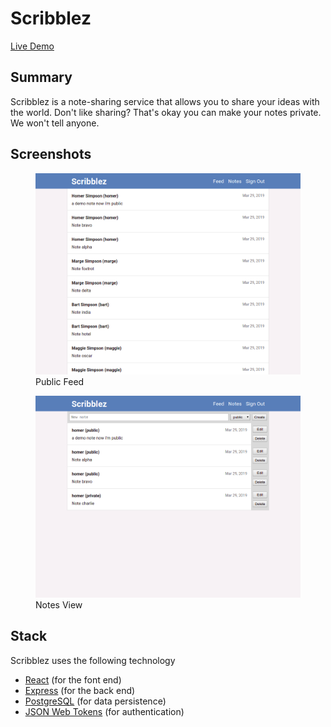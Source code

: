 # Scribblez

[Live Demo](https://scribblez-client.now.sh/)

## Summary

Scribblez is a note-sharing service that allows you to share your ideas with
the world. Don't like sharing? That's okay you can make your notes private. We
won't tell anyone.

## Screenshots

<figure>
    <img src="./screenshots/feed.png" alt="Scribblez public feed">
    <figcaption>Public Feed</figcaption>
</figure>

<figure>
    <img src="./screenshots/notes.png" alt="Scribblez notes view">
    <figcaption>Notes View</figcaption>
</figure>

## Stack

Scribblez uses the following technology

- [React](https://reactjs.org/) (for the font end)
- [Express](https://expressjs.com/) (for the back end)
- [PostgreSQL](https://www.postgresql.org/) (for data persistence)
- [JSON Web Tokens](https://tools.ietf.org/html/rfc7519) (for authentication)
